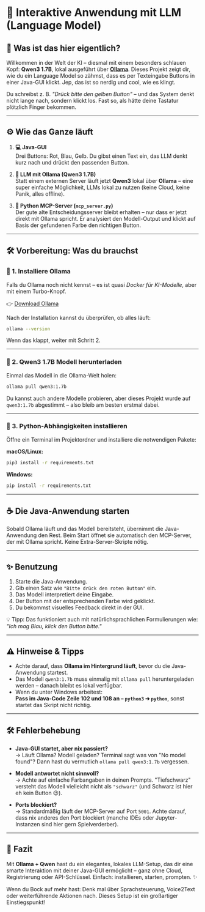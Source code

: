 # 🧠 Interaktive Anwendung mit LLM (Language Model)

## 🚀 Was ist das hier eigentlich?

Willkommen in der Welt der KI – diesmal mit einem besonders schlauen Kopf: **Qwen3 1.7B**, lokal ausgeführt über **[Ollama](https://ollama.com)**. Dieses Projekt zeigt dir, wie du ein Language Model so zähmst, dass es per Texteingabe Buttons in einer Java-GUI klickt. Jep, das ist so nerdig und cool, wie es klingt.

Du schreibst z. B. *"Drück bitte den gelben Button"* – und das System denkt nicht lange nach, sondern klickt los. Fast so, als hätte deine Tastatur plötzlich Finger bekommen.

---

## ⚙️ Wie das Ganze läuft

1. **💻 Java-GUI**  
   Drei Buttons: Rot, Blau, Gelb. Du gibst einen Text ein, das LLM denkt kurz nach und drückt den passenden Button.  

2. **🧠 LLM mit Ollama (Qwen3 1.7B)**  
   Statt einem externen Server läuft jetzt **Qwen3** lokal über **Ollama** – eine super einfache Möglichkeit, LLMs lokal zu nutzen (keine Cloud, keine Panik, alles offline).  

3. **🐍 Python MCP-Server (`mcp_server.py`)**  
   Der gute alte Entscheidungsserver bleibt erhalten – nur dass er jetzt direkt mit Ollama spricht. Er analysiert den Modell-Output und klickt auf Basis der gefundenen Farbe den richtigen Button.

---

## 🛠️ Vorbereitung: Was du brauchst

### 📅 1. Installiere Ollama

Falls du Ollama noch nicht kennst – es ist quasi *Docker für KI-Modelle*, aber mit einem Turbo-Knopf.

👉 [Download Ollama](https://ollama.com/download)

Nach der Installation kannst du überprüfen, ob alles läuft:

```bash
ollama --version
```

Wenn das klappt, weiter mit Schritt 2.

---

### 🧠 2. Qwen3 1.7B Modell herunterladen

Einmal das Modell in die Ollama-Welt holen:

```bash
ollama pull qwen3:1.7b
```

Du kannst auch andere Modelle probieren, aber dieses Projekt wurde auf `qwen3:1.7b` abgestimmt – also bleib am besten erstmal dabei.

---

### 🐍 3. Python-Abhängigkeiten installieren

Öffne ein Terminal im Projektordner und installiere die notwendigen Pakete:

**macOS/Linux:**
```bash
pip3 install -r requirements.txt
```

**Windows:**
```bash
pip install -r requirements.txt
```

---

## ☕ Die Java-Anwendung starten

Sobald Ollama läuft und das Modell bereitsteht, übernimmt die Java-Anwendung den Rest. Beim Start öffnet sie automatisch den MCP-Server, der mit Ollama spricht. Keine Extra-Server-Skripte nötig.

---

## ✨ Benutzung

1. Starte die Java-Anwendung.
2. Gib einen Satz wie `"Bitte drück den roten Button"` ein.
3. Das Modell interpretiert deine Eingabe.
4. Der Button mit der entsprechenden Farbe wird geklickt.
5. Du bekommst visuelles Feedback direkt in der GUI.

💡 Tipp: Das funktioniert auch mit natürlichsprachlichen Formulierungen wie:  
*"Ich mag Blau, klick den Button bitte."*

---

## ⚠️ Hinweise & Tipps

- Achte darauf, dass **Ollama im Hintergrund läuft**, bevor du die Java-Anwendung startest.
- Das Modell `qwen3:1.7b` muss einmalig mit `ollama pull` heruntergeladen werden – danach bleibt es lokal verfügbar.
- Wenn du unter Windows arbeitest:  
  **Pass im Java-Code Zeile 102 und 108 an – `python3` ➔ `python`**, sonst startet das Skript nicht richtig.

---

## 🛠️ Fehlerbehebung

- **Java-GUI startet, aber nix passiert?**  
  → Läuft Ollama? Modell geladen? Terminal sagt was von "No model found"? Dann hast du vermutlich `ollama pull qwen3:1.7b` vergessen.

- **Modell antwortet nicht sinnvoll?**  
  → Achte auf einfache Farbangaben in deinen Prompts. "Tiefschwarz" versteht das Modell vielleicht nicht als `"schwarz"` (und Schwarz ist hier eh kein Button 😉).

- **Ports blockiert?**  
  → Standardmäßig läuft der MCP-Server auf Port `5001`. Achte darauf, dass nix anderes den Port blockiert (manche IDEs oder Jupyter-Instanzen sind hier gern Spielverderber).

---

## 🧪 Fazit

Mit **Ollama + Qwen** hast du ein elegantes, lokales LLM-Setup, das dir eine smarte Interaktion mit deiner Java-GUI ermöglicht – ganz ohne Cloud, Registrierung oder API-Schlüssel. Einfach: installieren, starten, prompten. ✨

Wenn du Bock auf mehr hast: Denk mal über Sprachsteuerung, Voice2Text oder weiterführende Aktionen nach. Dieses Setup ist ein großartiger Einstiegspunkt!